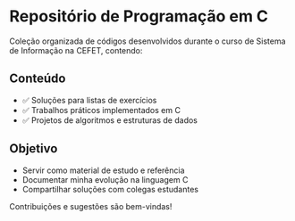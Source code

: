 # Repositório de Programação em C

Coleção organizada de códigos desenvolvidos durante o curso de Sistema de Informação na CEFET, contendo:

## Conteúdo
- ✅ Soluções para listas de exercícios
- ✅ Trabalhos práticos implementados em C
- ✅ Projetos de algoritmos e estruturas de dados

## Objetivo
- Servir como material de estudo e referência
- Documentar minha evolução na linguagem C
- Compartilhar soluções com colegas estudantes

Contribuições e sugestões são bem-vindas!

